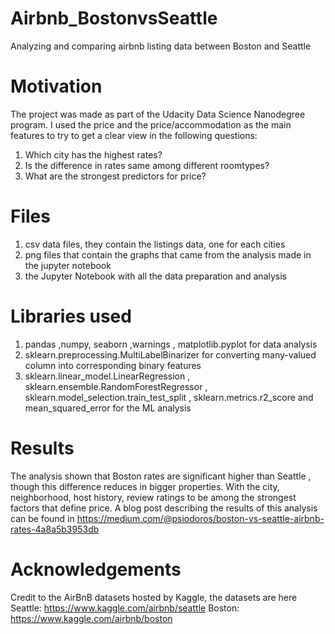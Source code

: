 # Airbnb_BostonvsSeattle
Analyzing and comparing airbnb listing data between Boston and Seattle
# Motivation
The project was made as part of the Udacity Data Science Nanodegree program.
I used the price and the price/accommodation as the main features to try to get a clear view in the following questions:
1. Which city has the highest rates?
2. Is the difference in rates same among different roomtypes?
3. What are the strongest predictors for price?
# Files
1. csv data files, they contain the listings data, one for each cities
2. png files that contain the graphs that came from the analysis made in the jupyter notebook
3. the Jupyter Notebook with all the data preparation and analysis
# Libraries used
1. pandas ,numpy, seaborn ,warnings , matplotlib.pyplot 
for data analysis
3. sklearn.preprocessing.MultiLabelBinarizer 
for converting many-valued column into corresponding binary features
4. sklearn.linear_model.LinearRegression , sklearn.ensemble.RandomForestRegressor 
, sklearn.model_selection.train_test_split , sklearn.metrics.r2_score and mean_squared_error
for the ML analysis
# Results
The analysis shown that Boston rates are significant higher than Seattle , 
though this difference reduces in bigger properties. 
With the city, neighborhood, host history, review ratings to be among the strongest factors that define price.
A blog post describing the results of this analysis can be found in
https://medium.com/@psiodoros/boston-vs-seattle-airbnb-rates-4a8a5b3953db
# Acknowledgements
Credit to the AirBnB datasets hosted by Kaggle, the datasets are here 
Seattle: https://www.kaggle.com/airbnb/seattle
Boston: https://www.kaggle.com/airbnb/boston
